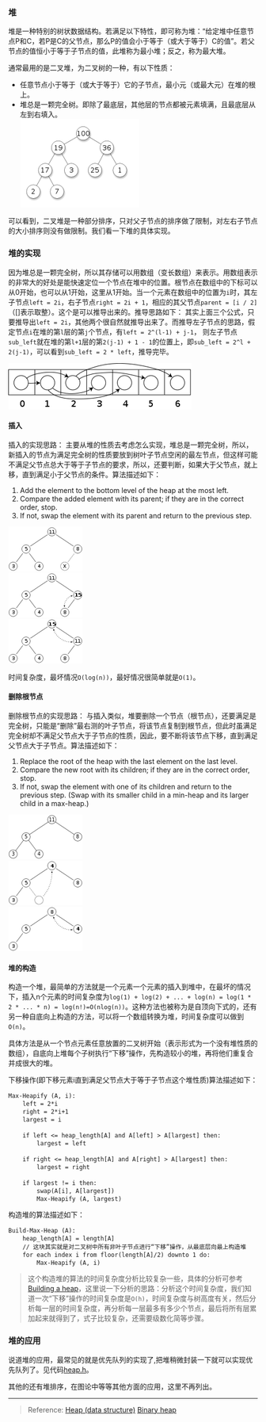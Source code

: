 ### 堆
堆是一种特别的树状数据结构。若满足以下特性，即可称为堆：“给定堆中任意节点P和C，若P是C的父节点，那么P的值会小于等于（或大于等于）C的值”。若父节点的值恒小于等于子节点的值，此堆称为最小堆；反之，称为最大堆。

通常最用的是二叉堆，为二叉树的一种，有以下性质：
- 任意节点小于等于（或大于等于）它的子节点，最小元（或最大元）在堆的根上。
- 堆总是一颗完全树。即除了最底层，其他层的节点都被元素填满，且最底层从左到右填入。      
![image](../images/Max-Heap.png)  

可以看到，二叉堆是一种部分排序，只对父子节点的排序做了限制，对左右子节点的大小排序则没有做限制。我们看一下堆的具体实现。

### 堆的实现
因为堆总是一颗完全树，所以其存储可以用数组（变长数组）来表示。用数组表示的非常大的好处是能快速定位一个节点在堆中的位置。根节点在数组中的下标可以从0开始，也可以从1开始，这里从1开始。当一个元素在数组中的位置为`i`时，其左子节点`left = 2i`，右子节点`right = 2i + 1`，相应的其父节点`parent = [i / 2]`（[]表示取整）。这个是可以推导出来的。推导思路如下：
其实上面三个公式，只要推导出`left = 2i`，其他两个很自然就推导出来了。而推导左子节点的思路，假定节点`i`在堆的第`l`层的第`j`个节点，有`left = 2^(l-1) + j-1`，  则左子节点`sub_left`就在堆的第`l+1`层的第`2(j-1) + 1 - 1`的位置上，即`sub_left = 2^l + 2(j-1)`，可以看到`sub_left = 2 * left`，推导完毕。

![image](../images/Binary_tree_in_array.png)       
#### 插入
插入的实现思路： 主要从堆的性质去考虑怎么实现，堆总是一颗完全树，所以，新插入的节点为满足完全树的性质要放到树叶子节点空闲的最左节点，但这样可能不满足父节点总大于等于子节点的要求，所以，还要判断，如果大于父节点，就上移，直到满足小于父节点的条件。算法描述如下：
1. Add the element to the bottom level of the heap at the most left.
2. Compare the added element with its parent; if they are in the correct order, stop.
3. If not, swap the element with its parent and return to the previous step.

![image](../images/Heap_add_step1.png)      
![image](../images/Heap_add_step2.png)      
![image](../images/Heap_add_step3.png)      


时间复杂度，最坏情况`O(log(n))`，最好情况很简单就是`O(1)`。

#### 删除根节点
删除根节点的实现思路： 与插入类似，堆要删除一个节点（根节点），还要满足是完全树，只能是“删除”最右测的叶子节点，将该节点复制到根节点，但此时虽满足完全树却不满足父节点大于子节点的性质，因此，要不断将该节点下移，直到满足父节点大于子节点。算法描述如下：
1. Replace the root of the heap with the last element on the last level.
2. Compare the new root with its children; if they are in the correct order, stop.
3. If not, swap the element with one of its children and return to the previous step. (Swap with its smaller child in a min-heap and its larger child in a max-heap.)

![image](../images/Heap_remove_step0.png)       
![image](../images/Heap_remove_step1.png)                  
![image](../images/Heap_remove_step2.png)                   

#### 堆的构造
构造一个堆，最简单的方法就是一个元素一个元素的插入到堆中，在最坏的情况下，插入n个元素的时间复杂度为`log(1) + log(2) + ... + log(n) = log(1 * 2 * ... * n) = log(n!)=O(nlog(n))`。这种方法也被称为是自顶向下式的，还有另一种自底向上构造的方法，可以将一个数组转换为堆，时间复杂度可以做到`O(n)`。

具体方法是从一个节点元素任意放置的二叉树开始（表示形式为一个没有堆性质的数组），自底向上堆每个子树执行“下移”操作，先构造较小的堆，再将他们重复合并成很大的堆。

下移操作(即下移元素i直到满足父节点大于等于子节点这个堆性质)算法描述如下：
```
Max-Heapify (A, i):
    left = 2*i
    right = 2*i+1
    largest = i

    if left <= heap_length[A] and A[left] > A[largest] then:
        largest = left
    
    if right <= heap_length[A] and A[right] > A[largest] then:
        largest = right
    
    if largest != i then:
        swap(A[i], A[largest])
        Max-Heapify (A, largest)
```
构造堆的算法描述如下：
```
Build-Max-Heap (A):
    heap_length[A] = length[A]
    // 这块其实就是对二叉树中所有非叶子节点进行“下移”操作，从最底层向最上构造堆
    for each index i from floor(length[A]/2) downto 1 do:
        Max-Heapify (A, i) 
```
>这个构造堆的算法的时间复杂度分析比较复杂一些，具体的分析可参考[Building a heap](https://en.wikipedia.org/wiki/Binary_heap)，这里说一下分析的思路：分析这个时间复杂度，我们知道一次“下移”操作的时间复杂度是`O(h)`，时间复杂度与树高度有关，然后分析每一层的时间复杂度，再分析每一层最多有多少个节点，最后将所有层累加起来就得到了，式子比较复杂，还需要级数化简等步骤。


### 堆的应用
说道堆的应用，最常见的就是优先队列的实现了,把堆稍微封装一下就可以实现优先队列了。见代码[heap.h](./heap.h)。

其他的还有堆排序，在图论中等等其他方面的应用，这里不再列出。



---

>Reference:
[Heap (data structure)](https://en.wikipedia.org/wiki/Heap_(data_structure))        
[Binary heap](https://en.wikipedia.org/wiki/Binary_heap)      